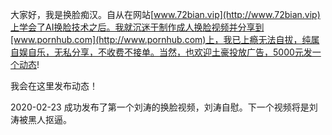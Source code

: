 大家好，我是换脸痴汉。自从在网站[www.72bian.vip](http://www.72bian.vip)上学会了AI换脸技术之后。我就沉迷于制作成人换脸视频并分享到[www.pornhub.com](http://www.pornhub.com)上，我已上瘾无法自拔，纯属自娱自乐，无私分享，不收费不接单。当然，也欢迎土豪投放广告，5000元发一个动态!

我会在这里发布动态！



2020-02-23
成功发布了第一个刘涛的换脸视频，刘涛自慰。下一个视频将是刘涛被黑人抠逼。
